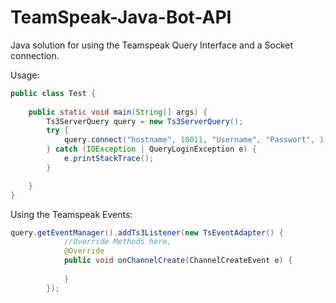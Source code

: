 # TeamSpeak-Java-Bot-API
Java solution for using the Teamspeak Query Interface and a Socket connection.

Usage:
```java
public class Test {
    
    public static void main(String[] args) {
        Ts3ServerQuery query = new Ts3ServerQuery();
        try {
            query.connect("hostname", 10011, "Username", "Passwort", 1, "Ts³-Bot", 1);
        } catch (IOException | QueryLoginException e) {
            e.printStackTrace();
        }

    }
}
```
Using the Teamspeak Events:
```java
query.getEventManager().addTs3Listener(new TsEventAdapter() {
			//Override Methods here,
			@Override
			public void onChannelCreate(ChannelCreateEvent e) {
				
			}
		});
```
